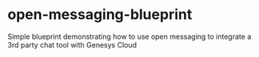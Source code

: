 # open-messaging-blueprint
Simple blueprint demonstrating how to use open messaging to integrate a 3rd party chat tool with Genesys Cloud
